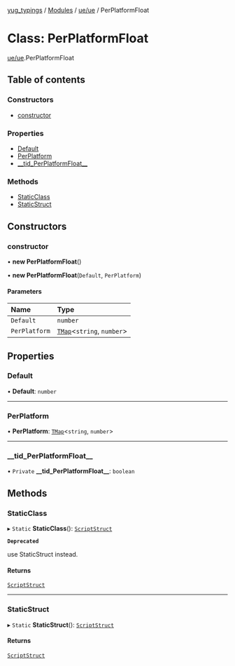 [yug_typings](../README.md) / [Modules](../modules.md) / [ue/ue](../modules/ue_ue.md) / PerPlatformFloat

# Class: PerPlatformFloat

[ue/ue](../modules/ue_ue.md).PerPlatformFloat

## Table of contents

### Constructors

- [constructor](ue_ue.PerPlatformFloat.md#constructor)

### Properties

- [Default](ue_ue.PerPlatformFloat.md#default)
- [PerPlatform](ue_ue.PerPlatformFloat.md#perplatform)
- [\_\_tid\_PerPlatformFloat\_\_](ue_ue.PerPlatformFloat.md#__tid_perplatformfloat__)

### Methods

- [StaticClass](ue_ue.PerPlatformFloat.md#staticclass)
- [StaticStruct](ue_ue.PerPlatformFloat.md#staticstruct)

## Constructors

### constructor

• **new PerPlatformFloat**()

• **new PerPlatformFloat**(`Default`, `PerPlatform`)

#### Parameters

| Name | Type |
| :------ | :------ |
| `Default` | `number` |
| `PerPlatform` | [`TMap`](../interfaces/ue_puerts.TMap.md)<`string`, `number`\> |

## Properties

### Default

• **Default**: `number`

___

### PerPlatform

• **PerPlatform**: [`TMap`](../interfaces/ue_puerts.TMap.md)<`string`, `number`\>

___

### \_\_tid\_PerPlatformFloat\_\_

• `Private` **\_\_tid\_PerPlatformFloat\_\_**: `boolean`

## Methods

### StaticClass

▸ `Static` **StaticClass**(): [`ScriptStruct`](ue_ue.ScriptStruct.md)

**`Deprecated`**

use StaticStruct instead.

#### Returns

[`ScriptStruct`](ue_ue.ScriptStruct.md)

___

### StaticStruct

▸ `Static` **StaticStruct**(): [`ScriptStruct`](ue_ue.ScriptStruct.md)

#### Returns

[`ScriptStruct`](ue_ue.ScriptStruct.md)

